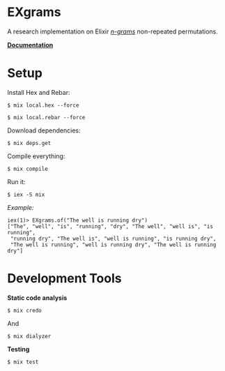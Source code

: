 # EXgrams

A research implementation on Elixir [*n-grams*](https://en.wikipedia.org/wiki/N-gram) non-repeated permutations.

[**Documentation**](https://fschuindt.docsh.io/github/exgrams/EXgrams.html#content)

# Setup

Install Hex and Rebar:
```
$ mix local.hex --force
```

```
$ mix local.rebar --force
```

Download dependencies:
```
$ mix deps.get
```

Compile everything:
```
$ mix compile
```

Run it:
```
$ iex -S mix
```

*Example:*
```
iex(1)> EXgrams.of("The well is running dry")
["The", "well", "is", "running", "dry", "The well", "well is", "is running",
 "running dry", "The well is", "well is running", "is running dry",
 "The well is running", "well is running dry", "The well is running dry"]
```

# Development Tools

**Static code analysis**
```
$ mix credo
```

And
```
$ mix dialyzer
```

**Testing**
```
$ mix test
```
